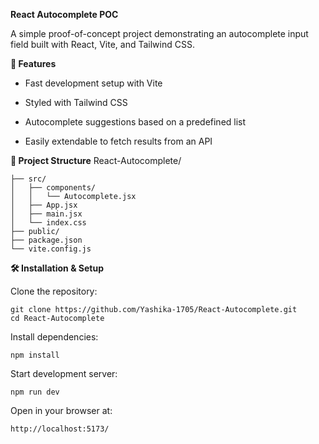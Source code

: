 **React Autocomplete POC**

A simple proof-of-concept project demonstrating an autocomplete input field built with React, Vite, and Tailwind CSS.

**🚀 Features**

  - Fast development setup with Vite

  - Styled with Tailwind CSS

  - Autocomplete suggestions based on a predefined list

  - Easily extendable to fetch results from an API

**📂 Project Structure**
   React-Autocomplete/

    ├── src/
    │   ├── components/
    │   │   └── Autocomplete.jsx
    │   ├── App.jsx
    │   ├── main.jsx
    │   └── index.css
    ├── public/
    ├── package.json
    └── vite.config.js

**🛠️ Installation & Setup**

Clone the repository:

    git clone https://github.com/Yashika-1705/React-Autocomplete.git
    cd React-Autocomplete


Install dependencies:

    npm install


Start development server:

    npm run dev


Open in your browser at:

    http://localhost:5173/
